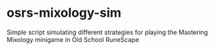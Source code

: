 # osrs-mixology-sim
Simple script simulating different strategies for playing the Mastering Mixology minigame in Old School RuneScape
